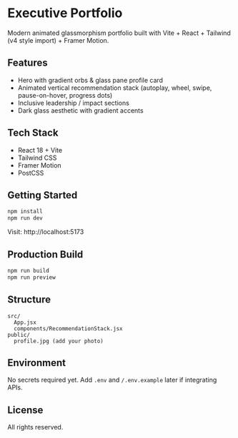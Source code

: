 # Executive Portfolio

Modern animated glassmorphism portfolio built with Vite + React + Tailwind (v4 style import) + Framer Motion.

## Features
- Hero with gradient orbs & glass pane profile card
- Animated vertical recommendation stack (autoplay, wheel, swipe, pause-on-hover, progress dots)
- Inclusive leadership / impact sections
- Dark glass aesthetic with gradient accents

## Tech Stack
- React 18 + Vite
- Tailwind CSS
- Framer Motion
- PostCSS

## Getting Started
```bash
npm install
npm run dev
```

Visit: http://localhost:5173

## Production Build
```bash
npm run build
npm run preview
```

## Structure
```
src/
  App.jsx
  components/RecommendationStack.jsx
public/
  profile.jpg (add your photo)
```

## Environment
No secrets required yet. Add `.env` and `/.env.example` later if integrating APIs.

## License
All rights reserved.
